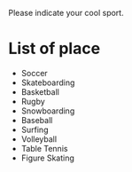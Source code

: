 Please indicate your cool sport.

# List of place
- Soccer
- Skateboarding
- Basketball
- Rugby
- Snowboarding
- Baseball
- Surfing
- Volleyball
- Table Tennis
- Figure Skating
